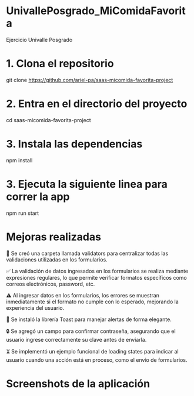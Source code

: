 # UnivallePosgrado_MiComidaFavorita
Ejercicio Univalle Posgrado

# 1. Clona el repositorio
git clone https://github.com/ariel-pa/saas-micomida-favorita-project

# 2. Entra en el directorio del proyecto
cd saas-micomida-favorita-project

# 3. Instala las dependencias
npm install

# 3. Ejecuta la siguiente linea para correr la app
npm run start


# Mejoras realizadas

📁 Se creó una carpeta llamada validators para centralizar todas las validaciones utilizadas en los formularios.

✅ La validación de datos ingresados en los formularios se realiza mediante expresiones regulares, lo que permite verificar formatos específicos como correos electrónicos, password, etc.

⚠️ Al ingresar datos en los formularios, los errores se muestran inmediatamente si el formato no cumple con lo esperado, mejorando la experiencia del usuario.

🔔 Se instaló la librería Toast para manejar alertas de forma elegante.

🔒 Se agregó un campo para confirmar contraseña, asegurando que el usuario ingrese correctamente su clave antes de enviarla.

⏳ Se implementó un ejemplo funcional de loading states para indicar al usuario cuando una acción está en proceso, como el envío de formularios.

# Screenshots de la aplicación

